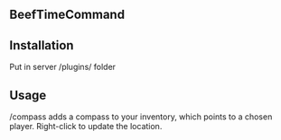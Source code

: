 BeefTimeCommand
---
<h2>Installation</h2>
Put in server /plugins/ folder
<h2>Usage</h2>
/compass <player> adds a compass to your inventory, which points to a chosen player. Right-click to update the location.
